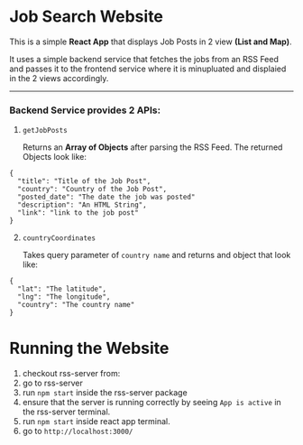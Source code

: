 # Job Search Website

This is a simple **React App** that displays Job Posts in 2 view **(List and Map)**.

It uses a simple backend service that fetches the jobs from an RSS Feed and passes it to the frontend service where it is minupluated and displaied in the 2 views accordingly.

---

### Backend Service provides 2 APIs:

1. `getJobPosts`
    
    Returns an **Array of Objects** after parsing the RSS Feed. The returned Objects look like:
```
{
  "title": "Title of the Job Post",
  "country": "Country of the Job Post",
  "posted_date": "The date the job was posted"
  "description": "An HTML String",
  "link": "link to the job post"
}
```

2. `countryCoordinates`

    Takes query parameter of `country name` and returns and object that look like:

```
{
  "lat": "The latitude",
  "lng": "The longitude",
  "country": "The country name"
}
```

# Running the Website

1. checkout rss-server from: <!--- TODO: add github URL -->
2. go to rss-server
3. run `npm start` inside the rss-server package
4. ensure that the server is running correctly by seeing `App is active` in the rss-server terminal.
5. run `npm start` inside react app terminal.
6. go to `http://localhost:3000/`